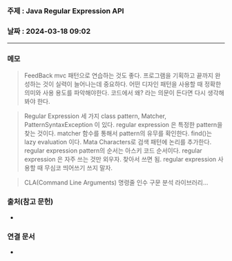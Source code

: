 ### 주제 : Java Regular Expression API

### 날짜 : 2024-03-18 09:02
----
### 메모
> FeedBack
> mvc 패턴으로 연습하는 것도 좋다.
> 프로그램을 기획하고 끝까지 완성하는 것이 실력이 늘어나는데 중요하다.
> 어떤 디자인 패턴을 사용할 때 정확한 의미와 사용 용도를 파악해야한다.
> 코드에서 왜? 라는 의문이 든다면 다시 생각해 봐야 한다.

> Regular Expression
> 세 가지 class pattern, Matcher, PatternSyntaxException 이 있다.
> regular expression 은 특정한 pattern을 찾는 것이다.
> matcher 함수를 통해서 pattern의 유무를 확인한다.
> find()는 lazy evaluation 이다.
> Mata Characters로 검색 패턴에 논리를 추가한다.
> regular expression pattern의 순서는 아스키 코드 순서이다.
> regular expression 은 자주 쓰는 것만 외우자. 찾아서 쓰면 됨.
> regular expression 사용할 때 무심코 띄어쓰기 쓰지 말자.

> CLA(Command Line Arguments)
> 명령줄 인수 구문 분석 라이브러리...
> 

### 출처(참고 문헌)
-

### 연결 문서
-
